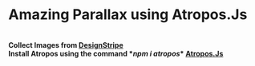 <h1>Amazing Parallax using Atropos.Js</h1>
<br>
<b>Collect Images from <a href='https://designstripe.com/'>DesignStripe</a></b>
<br>
<b>Install Atropos using the command *<i>npm i atropos</i>* <a href='https://atroposjs.com/'>Atropos.Js</a></b>
